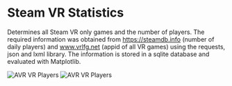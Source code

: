 # Steam VR Statistics
Determines all Steam VR only games and the number of players. The required information was obtained from https://steamdb.info (number of daily players) and www.vrlfg.net (appid of all VR games) using the requests, json and lxml library. The information is stored in a sqlite database and evaluated with Matplotlib.

![AVR VR Players](https://github.com/Bamux/Steam_VR_Statistics/blob/master/images/peak.png)
![AVR VR Players](https://github.com/Bamux/Steam_VR_Statistics/blob/master/images/top10.png)

